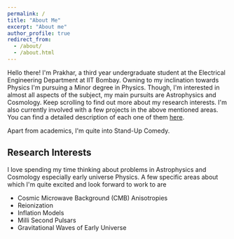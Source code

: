 ```yaml
---
permalink: /
title: "About Me"
excerpt: "About me"
author_profile: true
redirect_from: 
  - /about/
  - /about.html
---
```



Hello there! I'm Prakhar, a third year undergraduate student at the Electrical Engineering Department at IIT Bombay. Owning to my inclination towards Physics I'm pursuing a Minor degree in Physics. Though, I'm interested in almost all aspects of the subject, my main pursuits are Astrophysics and Cosmology. Keep scrolling to find out more about my research interests. I'm also currently involved with a few projects in the above mentioned areas. You can find a detailed description of each one of them [here](/Projects/).

Apart from academics, I'm quite into Stand-Up Comedy. 

## Research Interests
I love spending my time thinking about problems in Astrophysics and Cosmology especially early universe Physics. A few specific areas about which I'm quite excited and look forward to work to are
  - Cosmic Microwave Background (CMB) Anisotropies
  - Reionization 
  - Inflation Models
  - Milli Second Pulsars
  - Gravitational Waves of Early Universe


